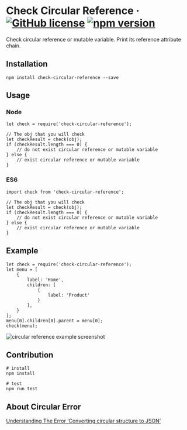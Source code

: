 # Check Circular Reference &middot; [![GitHub license](https://img.shields.io/badge/license-MIT-blue.svg)](https://github.com/ShawnYou1/check-circular-reference/blob/master/LICENSE) [![npm version](https://img.shields.io/npm/v/react.svg?style=flat)](https://www.npmjs.com/package/check-circular-reference)
Check circular reference or mutable variable. Print its reference attribute chain.


## Installation
```
npm install check-circular-reference --save
```

## Usage
### Node
```
let check = require('check-circular-reference');

// The obj that you will check
let checkResult = check(obj);
if (checkResult.length === 0) {
    // do not exist circular reference or mutable variable    
} else {
    // exist circular reference or mutable variable    
}
```
### ES6
```
import check from 'check-circular-reference';

// The obj that you will check
let checkResult = check(obj);
if (checkResult.length === 0) {
    // do not exist circular reference or mutable variable    
} else {
    // exist circular reference or mutable variable    
}
```

## Example
```
let check = require('check-circular-reference');
let menu = [
    {
        label: 'Home',
        children: [
            {
                label: 'Product'
            }
        ],
    }
];
menu[0].children[0].parent = menu[0];
check(menu);
```
![circular reference example screenshot](https://youshaohua.com/assets/img/others/github-check-circular-reference-example.png)

## Contribution
```
# install
npm install

# test
npm run test
```

## About Circular Error
[Understanding The Error ‘Converting circular structure to JSON’](https://youshaohua.com/post/understanding-the-error-converting-circular-structure-to-json)
